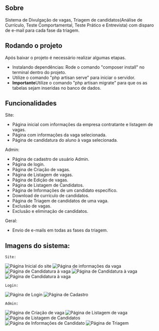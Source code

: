 ## Sobre
Sistema de Divulgação de vagas, Triagem de candidatos(Análise de Currículo, Teste Comportamental, Teste Prático e Entrevista) com disparo de e-mail para cada fase da triagem. 

## Rodando o projeto
Após baixar o projeto é necessário realizar algumas etapas.
<ul>
    <li>Instalando dependências: Rode o comando "composer install" no terminal dentro do projeto. </li>
    <li>Utilize o comando "php artisan serve" para iniciar o servidor. </li>
    <li><strong>Importante</strong>Utilize o comando "php artisan migrate" para que os as tabelas sejam inseridas no banco de dados.</li>
</ul>
    
## Funcionalidades
Site:
<ul>
    <li>Página inicial com informações da empresa contratante e listagem de vagas.</li>
    <li>Página com informações da vaga selecionada.</li>
    <li>Página de candidatura do aluno à vaga selecionada.</li>
</ul>

Admin:
<ul>
    <li>Página de cadastro de usuário Admin.</li>
    <li>Página de login.</li>
    <li>Página de Criação de vagas.</li>
    <li>Página de Listagem de vagas.</li>
    <li>Página de Edição de vagas.</li>
    <li>Página de Listagem de Candidatos.</li>
    <li>Página de Informações de um candidato específico.</li>
    <li>Download de currículo de candidatos.</li>
    <li>Página de Triagem de candidatos de uma vaga.</li>
    <li>Exclusão de vagas.</li>
    <li>Exclusão e eliminação de candidatos.</li>
</ul>
Geral:
<ul>
    <li>Envio de e-mails em todas as fases da triagem.</li>
</ul>

## Imagens do sistema:
    Site:
<img src="public/images/TalentHub/Site/Pagina_inicial.png" class="img-fluid" alt="Página Inicial do site"/>
<img src="public/images/TalentHub/Site/Pagina_info_vagas.png" class="img-fluid" alt="Página de informações da vaga"/>
<img src="public/images/TalentHub/Site/Pagina_candidatar_1.png" class="img-fluid" alt="Página de Candidatura à vaga"/>
<img src="public/images/TalentHub/Site/Pagina_candidatar_2.png" class="img-fluid" alt="Página de Candidatura à vaga"/>
<img src="public/images/TalentHub/Site/Pagina_candidatar_3.png" class="img-fluid" alt="Página de Candidatura à vaga"/>
    
    Login:
<img src="public/images/TalentHub/Admin/Pagina_login.jpg" class="img-fluid" alt="Página de Login"/>
<img src="public/images/TalentHub/Admin/Pagina_cadastrese.jpg" class="img-fluid" alt="Página de Cadastro"/>

    Admin:
<img src="public/images/TalentHub/Admin/Pagina_criar_vaga.png" class="img-fluid" alt="Página de Criação de vaga"/>
<img src="public/images/TalentHub/Admin/Pagina_listagem_vaga.png" class="img-fluid" alt="Página de Listagem de vaga"/>
<img src="public/images/TalentHub/Admin/Pagina_candidatos.png" class="img-fluid" alt="Página de Listagem de Candidatos"/>
<img src="public/images/TalentHub/Admin/Pagina_informacoes_candidatos.png" class="img-fluid" alt="Página de Informações de Candidato"/>
<img src="public/images/TalentHub/Admin/Pagina_triagem.png" class="img-fluid" alt="Página de Triagem"/>
